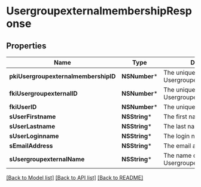 # UsergroupexternalmembershipResponse

## Properties
Name | Type | Description | Notes
------------ | ------------- | ------------- | -------------
**pkiUsergroupexternalmembershipID** | **NSNumber*** | The unique ID of the Usergroupexternalmembership | 
**fkiUsergroupexternalID** | **NSNumber*** | The unique ID of the Usergroupexternal | 
**fkiUserID** | **NSNumber*** | The unique ID of the User | 
**sUserFirstname** | **NSString*** | The first name of the user | 
**sUserLastname** | **NSString*** | The last name of the user | 
**sUserLoginname** | **NSString*** | The login name of the User. | 
**sEmailAddress** | **NSString*** | The email address. | 
**sUsergroupexternalName** | **NSString*** | The name of the Usergroupexternal | 

[[Back to Model list]](../README.md#documentation-for-models) [[Back to API list]](../README.md#documentation-for-api-endpoints) [[Back to README]](../README.md)


